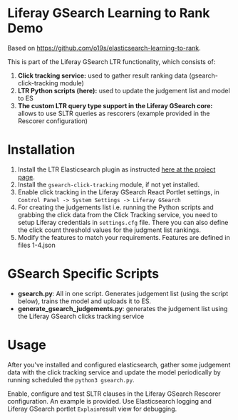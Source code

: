 # Liferay GSearch Learning to Rank Demo

Based on https://github.com/o19s/elasticsearch-learning-to-rank.

This is part of the Liferay GSearch LTR functionality, which consists of:

1. __Click tracking service:__ used to gather result ranking data (gsearch-click-tracking module)
1. __LTR Python scripts (here):__ used to update the judgement list and model to ES
1. __The custom LTR query type support in the Liferay GSearch core:__ allows to use SLTR queries as rescorers (example provided in the Rescorer configuration)

# Installation

1. Install the LTR Elasticsearch plugin as instructed [here at the project page](https://github.com/o19s/elasticsearch-learning-to-rank).
1. Install the `gsearch-click-tracking` module, if not yet installed.
1. Enable click tracking in the Liferay GSearch React Portlet settings, in `Control Panel -> System Settings -> Liferay GSearch`
1. For creating the judgements list i.e. running the Python scripts and grabbing the click data from the Click Tracking service, you need to setup Liferay credentials in `settings.cfg` file. There you can also define the click count threshold values for the judgment list rankings.
1. Modify the features to match your requirements. Features are defined in files 1-4.json

# GSearch Specific Scripts

* __gsearch.py__: All in one script. Generates judgement list (using the script below), trains the model and uploads it to ES. 
* __generate_gsearch_judgements.py__: generates the judgement list using the Liferay GSearch clicks tracking service

# Usage

After you've installed and configured elasticsearch, gather some judgement data with the click tracking service and update the model periodically by running scheduled the `python3 gsearch.py`.

Enable, configure and test SLTR clauses in the Liferay GSearch Rescorer configuration. An example is provided. Use Elasticsearch logging and Liferay GSearch portlet `Explain`result view for debugging.
